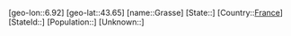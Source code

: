 ﻿---
location: [43.65,6.92]
type: City
tags:
- geo/City


SpocWebEntityId: 30546
isDeleted: false
confidential: public

---
[geo-lon::6.92]
[geo-lat::43.65]
[name::Grasse]
[State::]
[Country::[France](geo/Continent/Europe/France.md)]
[StateId::]
[Population::]
[Unknown::]

